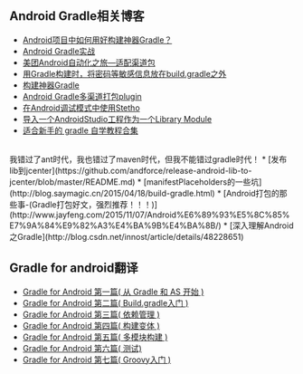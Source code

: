 Android Gradle相关博客
---

* [Android项目中如何用好构建神器Gradle？](http://www.csdn.net/article/2015-08-10/2825420)
* [Android Gradle实战](http://www.csdn.net/article/2015-08-10/2825420/2)
* [美团Android自动化之旅—适配渠道包](http://tech.meituan.com/mt-apk-adaptation.html)
* [用Gradle构建时，将密码等敏感信息放在build.gradle之外](http://www.cnblogs.com/tianzhijiexian/p/4493109.html)
* [构建神器Gradle](http://jiajixin.cn/2015/08/07/gradle-android/)
* [Android Gradle多渠道打包plugin](https://github.com/mcxiaoke/gradle-packer-plugin)
* [在Android调试模式中使用Stetho](https://github.com/bboyfeiyu/android-tech-frontier/tree/master/androidweekly/%E5%9C%A8Android%E8%B0%83%E8%AF%95%E6%A8%A1%E5%BC%8F%E4%B8%AD%E4%BD%BF%E7%94%A8Stetho)
* [导入一个AndroidStudio工程作为一个Library Module](http://blog.csdn.net/growth58/article/details/47441245)
* [适合新手的 gradle 自学教程合集](https://testerhome.com/topics/1867)
<br/>
我错过了ant时代，我也错过了maven时代，但我不能错过gradle时代！
* [发布lib到jcenter](https://github.com/andforce/release-android-lib-to-jcenter/blob/master/README.md)
* [manifestPlaceholders的一些坑](http://blog.saymagic.cn/2015/04/18/build-gradle.html)
* [Android打包的那些事-(Gradle打包好文，强烈推荐！！！)](http://www.jayfeng.com/2015/11/07/Android%E6%89%93%E5%8C%85%E7%9A%84%E9%82%A3%E4%BA%9B%E4%BA%8B/)
* [深入理解Android之Gradle](http://blog.csdn.net/innost/article/details/48228651)

## Gradle for android翻译
* [Gradle for Android 第一篇( 从 Gradle 和 AS 开始 )](http://segmentfault.com/a/1190000004229002)
* [Gradle for Android 第二篇( Build.gradle入门 )](http://segmentfault.com/a/1190000004234712?_ea=538654)
* [Gradle for Android 第三篇( 依赖管理 )](http://segmentfault.com/a/1190000004237922)
* [Gradle for Android 第四篇( 构建变体 )](http://segmentfault.com/a/1190000004241503)
* [Gradle for Android 第五篇( 多模块构建 )](http://segmentfault.com/a/1190000004247809)
* [Gradle for Android 第六篇( 测试)](http://segmentfault.com/a/1190000004260141)
* [Gradle for Android 第七篇( Groovy入门 )](http://segmentfault.com/a/1190000004276167)
